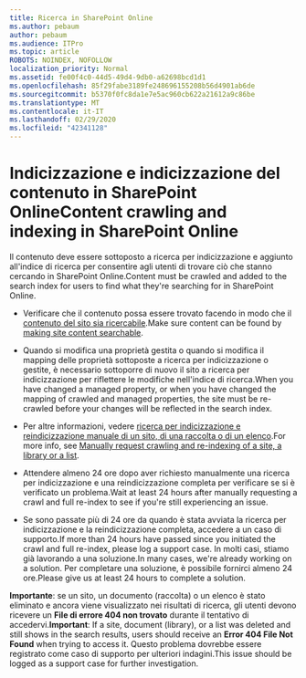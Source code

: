 ```yaml
---
title: Ricerca in SharePoint Online
ms.author: pebaum
author: pebaum
ms.audience: ITPro
ms.topic: article
ROBOTS: NOINDEX, NOFOLLOW
localization_priority: Normal
ms.assetid: fe00f4c0-44d5-49d4-9db0-a62698bcd1d1
ms.openlocfilehash: 85f29fabe3189fe248696155208b56d4901ab6de
ms.sourcegitcommit: b5370f0fc8da1e7e5ac960cb622a21612a9c86be
ms.translationtype: MT
ms.contentlocale: it-IT
ms.lasthandoff: 02/29/2020
ms.locfileid: "42341128"
---
```

# <a name="content-crawling-and-indexing-in-sharepoint-online"></a><span data-ttu-id="c554f-102">Indicizzazione e indicizzazione del contenuto in SharePoint Online</span><span class="sxs-lookup"><span data-stu-id="c554f-102">Content crawling and indexing in SharePoint Online</span></span>

<span data-ttu-id="c554f-103">Il contenuto deve essere sottoposto a ricerca per indicizzazione e aggiunto all'indice di ricerca per consentire agli utenti di trovare ciò che stanno cercando in SharePoint Online.</span><span class="sxs-lookup"><span data-stu-id="c554f-103">Content must be crawled and added to the search index for users to find what they're searching for in SharePoint Online.</span></span>

- <span data-ttu-id="c554f-104">Verificare che il contenuto possa essere trovato facendo in modo che il [contenuto del sito sia ricercabile](https://docs.microsoft.com/sharepoint/make-site-content-searchable).</span><span class="sxs-lookup"><span data-stu-id="c554f-104">Make sure content can be found by [making site content searchable](https://docs.microsoft.com/sharepoint/make-site-content-searchable).</span></span>

- <span data-ttu-id="c554f-105">Quando si modifica una proprietà gestita o quando si modifica il mapping delle proprietà sottoposte a ricerca per indicizzazione o gestite, è necessario sottoporre di nuovo il sito a ricerca per indicizzazione per riflettere le modifiche nell'indice di ricerca.</span><span class="sxs-lookup"><span data-stu-id="c554f-105">When you have changed a managed property, or when you have changed the mapping of crawled and managed properties, the site must be re-crawled before your changes will be reflected in the search index.</span></span>

- <span data-ttu-id="c554f-106">Per altre informazioni, vedere [ricerca per indicizzazione e reindicizzazione manuale di un sito, di una raccolta o di un elenco](https://docs.microsoft.com/sharepoint/crawl-site-content).</span><span class="sxs-lookup"><span data-stu-id="c554f-106">For more info, see [Manually request crawling and re-indexing of a site, a library or a list](https://docs.microsoft.com/sharepoint/crawl-site-content).</span></span>

- <span data-ttu-id="c554f-107">Attendere almeno 24 ore dopo aver richiesto manualmente una ricerca per indicizzazione e una reindicizzazione completa per verificare se si è verificato un problema.</span><span class="sxs-lookup"><span data-stu-id="c554f-107">Wait at least 24 hours after manually requesting a crawl and full re-index to see if you're still experiencing an issue.</span></span>

- <span data-ttu-id="c554f-108">Se sono passate più di 24 ore da quando è stata avviata la ricerca per indicizzazione e la reindicizzazione completa, accedere a un caso di supporto.</span><span class="sxs-lookup"><span data-stu-id="c554f-108">If more than 24 hours have passed since you initiated the crawl and full re-index, please log a support case.</span></span> <span data-ttu-id="c554f-109">In molti casi, stiamo già lavorando a una soluzione.</span><span class="sxs-lookup"><span data-stu-id="c554f-109">In many cases, we're already working on a solution.</span></span> <span data-ttu-id="c554f-110">Per completare una soluzione, è possibile fornirci almeno 24 ore.</span><span class="sxs-lookup"><span data-stu-id="c554f-110">Please give us at least 24 hours to complete a solution.</span></span>

<span data-ttu-id="c554f-111">**Importante**: se un sito, un documento (raccolta) o un elenco è stato eliminato e ancora viene visualizzato nei risultati di ricerca, gli utenti devono ricevere un **File di errore 404 non trovato** durante il tentativo di accedervi.</span><span class="sxs-lookup"><span data-stu-id="c554f-111">**Important**: If a site, document (library), or a list was deleted and still shows in the search results, users should receive an **Error 404 File Not Found** when trying to access it.</span></span> <span data-ttu-id="c554f-112">Questo problema dovrebbe essere registrato come caso di supporto per ulteriori indagini.</span><span class="sxs-lookup"><span data-stu-id="c554f-112">This issue should be logged as a support case for further investigation.</span></span>




